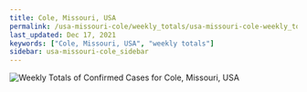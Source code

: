 ```yaml
---
title: Cole, Missouri, USA
permalink: /usa-missouri-cole/weekly_totals/usa-missouri-cole-weekly_totals.html
last_updated: Dec 17, 2021
keywords: ["Cole, Missouri, USA", "weekly totals"]
sidebar: usa-missouri-cole_sidebar
---
```


![Weekly Totals of Confirmed Cases for Cole, Missouri, USA](/covid_tracker/images/graphs/usa-missouri-cole-weekly_totals_graph.png)
